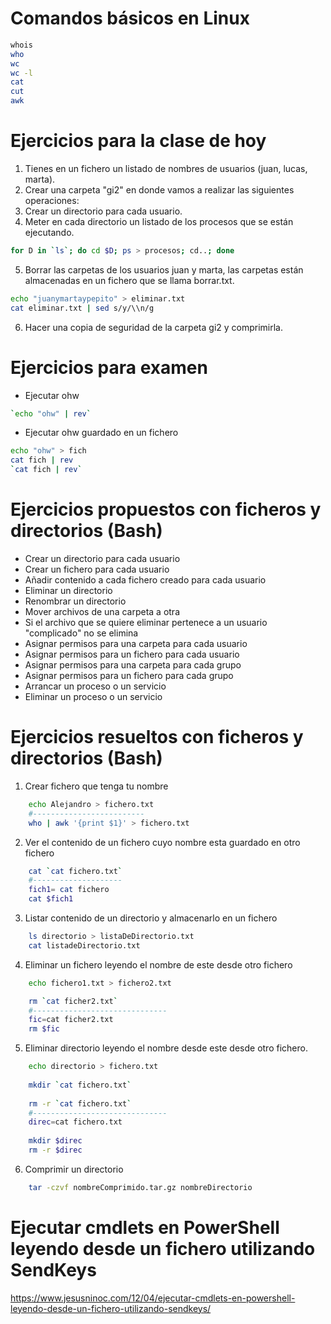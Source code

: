 # Comandos básicos en Linux
```Bash
whois
who
wc
wc -l
cat
cut
awk
```

# Ejercicios para la clase de hoy
1. Tienes en un fichero un listado de nombres de usuarios (juan, lucas, marta).
2. Crear una carpeta "gi2" en donde vamos a realizar las siguientes operaciones:
3. Crear un directorio para cada usuario.
4. Meter en cada directorio un listado de los procesos que se están ejecutando.
```Bash
for D in `ls`; do cd $D; ps > procesos; cd..; done
```
5. Borrar las carpetas de los usuarios juan y marta, las carpetas están almacenadas en un fichero que se llama borrar.txt.
```Bash
echo "juanymartaypepito" > eliminar.txt
cat eliminar.txt | sed s/y/\\n/g
```
6. Hacer una copia de seguridad de la carpeta gi2 y comprimirla.

# Ejercicios para examen

- Ejecutar ohw
```bash
`echo "ohw" | rev`
```
- Ejecutar ohw guardado en un fichero
```bash
echo "ohw" > fich
cat fich | rev
`cat fich | rev`
````

# Ejercicios propuestos con ficheros y directorios (Bash)

- Crear un directorio para cada usuario
- Crear un fichero para cada usuario
- Añadir contenido a cada fichero creado para cada usuario
- Eliminar un directorio
- Renombrar un directorio
- Mover archivos de una carpeta a otra
- Si el archivo que se quiere eliminar pertenece a un usuario "complicado" no se elimina
- Asignar permisos para una carpeta para cada usuario
- Asignar permisos para un fichero para cada usuario
- Asignar permisos para una carpeta para cada grupo
- Asignar permisos para un fichero para cada grupo
- Arrancar un proceso o un servicio
- Eliminar un proceso o un servicio

# Ejercicios resueltos con ficheros y directorios (Bash)

1. Crear fichero que tenga tu nombre
```Bash	
 	echo Alejandro > fichero.txt
	#-------------------------
	who | awk '{print $1}' > fichero.txt
```
2. Ver el contenido de un fichero cuyo nombre esta guardado en otro fichero
```Bash
	cat `cat fichero.txt`
	#--------------------
	fich1= cat fichero
	cat $fich1
```
3. Listar contenido de un directorio y almacenarlo en un fichero
```Bash	
	ls directorio > listaDeDirectorio.txt
	cat listadeDirectorio.txt
```
4. Eliminar un fichero leyendo el nombre de este desde otro fichero
```Bash
	echo fichero1.txt > fichero2.txt

	rm `cat ficher2.txt`
	#------------------------------
	fic=cat ficher2.txt
	rm $fic
```
5. Eliminar directorio leyendo el nombre desde este desde otro fichero.	
```Bash
	echo directorio > fichero.txt
	
	mkdir `cat fichero.txt`
	
	rm -r `cat fichero.txt`
	#------------------------------
	direc=cat fichero.txt
	
	mkdir $direc
	rm -r $direc
```
6. Comprimir un directorio
```Bash
	tar -czvf nombreComprimido.tar.gz nombreDirectorio
```


# Ejecutar cmdlets en PowerShell leyendo desde un fichero utilizando SendKeys
https://www.jesusninoc.com/12/04/ejecutar-cmdlets-en-powershell-leyendo-desde-un-fichero-utilizando-sendkeys/
